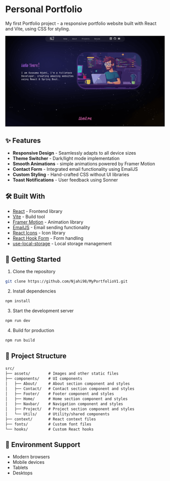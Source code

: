 # Personal Portfolio

My first Portfolio project - a responsive portfolio website built with React and Vite, using CSS for styling.

![Portfolio Preview](/src/assets/project2/proj2S1.png)

## ✨ Features

- **Responsive Design** - Seamlessly adapts to all device sizes
- **Theme Switcher** - Dark/light mode implementation
- **Smooth Animations** - simple animations powered by Framer Motion
- **Contact Form** - Integrated email functionality using EmailJS
- **Custom Styling** - Hand-crafted CSS without UI libraries
- **Toast Notifications** - User feedback using Sonner

## 🛠️ Built With

- [React](https://reactjs.org/) - Frontend library
- [Vite](https://vitejs.dev/) - Build tool
- [Framer Motion](https://www.framer.com/motion/) - Animation library
- [EmailJS](https://www.emailjs.com/) - Email sending functionality
- [React Icons](https://react-icons.github.io/react-icons/) - Icon library
- [React Hook Form](https://react-hook-form.com/) - Form handling
- [use-local-storage](https://github.com/astoilkov/use-local-storage) - Local storage management

## 🚀 Getting Started

1. Clone the repository
```bash
git clone https://github.com/Njahi98/MyPortfolioV1.git
```

2. Install dependencies
```bash
npm install
```

3. Start the development server
```bash
npm run dev
```

4. Build for production
```bash
npm run build
```

## 📝 Project Structure

```
src/
├── assets/        # Images and other static files
├── components/    # UI components
│   ├── About/     # About section component and styles
│   ├── Contact/   # Contact section component and styles
│   ├── Footer/    # Footer component and styles
│   ├── Home/      # Home section component and styles
│   ├── Navbar/    # Navigation component and styles
│   ├── Project/   # Project section component and styles
│   └── Utils/     # Utility/shared components
├── context/       # React context files
├── fonts/         # Custom font files
└── hooks/         # Custom React hooks
```

## 📱 Environment Support

- Modern browsers
- Mobile devices
- Tablets
- Desktops
